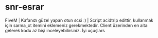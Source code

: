 # snr-esrar
FiveM | Kafanızı güzel yapan otun scsi :) | Script acidtrip edittir, kullanmak için sarma_ot itemini eklemeniz gerekmektedir. Client üzerinden en alta gelerek kodu az bişi inceleyebilirsiniz. İyi uçuşlars
